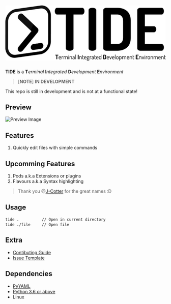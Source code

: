 # ![TIDE logo](graphics/tide.png?raw=true "TIDE")
**TIDE** is a **T***erminal* **I***ntegrated* **D***evelopment* **E***nvironment*

>	[**NOTE**] **IN DEVELOPMENT**

This repo is still in development and is not at a functional state!

## Preview
![Preview Image](https://i.imgur.com/cOOz4ZB.png)

## Features
1. Quickly edit files with simple commands

## Upcomming Features
1. Pods a.k.a Extensions or plugins
2. Flavours a.k.a Syntax highlighting

> Thank you @[J-Cotter](https://github.com/J-Cotter) for the great names :D

## Usage
	tide .			// Open in current directory
	tide ./file		// Open file

## Extra
* [Contibuting Guide](https://github.com/Alekaei/tide/blob/master/CONTRIBUTING.md)
* [Issue Template](https://github.com/Alekaei/tide/tree/master/.github/ISSUE_TEMPLATE)

## Dependencies
* [PyYAML](https://github.com/yaml/pyyaml)
* [Python 3.6 or above](https://www.python.org/downloads/)
* Linux